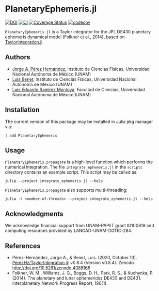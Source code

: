 # PlanetaryEphemeris.jl

[![DOI](https://zenodo.org/badge/DOI/10.5281/zenodo.5152451.svg)](https://doi.org/10.5281/zenodo.5152451)
[![CI](https://github.com/PerezHz/PlanetaryEphemeris.jl/actions/workflows/CI.yml/badge.svg?branch=main)](https://github.com/PerezHz/PlanetaryEphemeris.jl/actions/workflows/CI.yml)
[![Coverage Status](https://coveralls.io/repos/github/PerezHz/PlanetaryEphemeris.jl/badge.svg?branch=main)](https://coveralls.io/github/PerezHz/PlanetaryEphemeris.jl?branch=main)
[![codecov](https://codecov.io/gh/PerezHz/PlanetaryEphemeris.jl/branch/main/graph/badge.svg?token=CZE0SONYYX)](https://codecov.io/gh/PerezHz/PlanetaryEphemeris.jl)

`PlanetaryEphemeris.jl` is a Taylor integrator for the JPL DE430 planetary
ephemeris dynamical model (Folkner et al., 2014), based on
[TaylorIntegration.jl](https://github.com/PerezHzTaylorIntegration.jl).

## Authors

- [Jorge A. Pérez Hernández](https://github.com/PerezHz),
Instituto de Ciencias Físicas, Universidad Nacional Autónoma de México (UNAM)
- [Luis Benet](http://www.cicc.unam.mx/~benet/),
Instituto de Ciencias Físicas, Universidad Nacional Autónoma de México (UNAM)
- [Luis Eduardo Ramírez Montoya](https://github.com/LuEdRaMo),
Facultad de Ciencias, Universidad Nacional Autónoma de México (UNAM)

## Installation

The current version of this package may be installed in Julia pkg manager via:
```
] add PlanetaryEphemeris
```

## Usage

`PlanetaryEphemeris.propagate` is a high-level function which performs the
numerical integration. The file `integrate_ephemeris.jl` in the `scripts` directory
contains an example script. This script may be called as:

`julia --project integrate_ephemeris.jl --help`

`PlanetaryEphemeris.propagate` also supports multi-threading:

`julia -t <number-of-threads> --project integrate_ephemeris.jl --help`

## Acknowledgments

We acknowledge financial support from UNAM-PAPIIT grant IG100819 and computing
resources provided by LANCAD-UNAM-DGTIC-284.

## References

- Pérez-Hernández, Jorge A., & Benet, Luis. (2020, October 13).
    [PerezHz/TaylorIntegration.jl](https://github.com/PerezHzTaylorIntegration.jl):
    v0.8.4 (Version v0.8.4). Zenodo. http://doi.org/10.5281/zenodo.4086166
- Folkner, W. M., Williams, J. G., Boggs, D. H., Park, R. S., & Kuchynka, P.
  (2014). The planetary and lunar ephemerides DE430 and DE431. Interplanetary
  Network Progress Report, 196(1).
